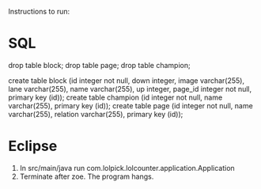 Instructions to run:


SQL
================
drop table block;
drop table page;
drop table champion;

create table block (id integer not null, down integer, image varchar(255), lane varchar(255), name varchar(255), up integer, page_id integer not null, primary key (id));
create table champion (id integer not null, name varchar(255), primary key (id));
create table page (id integer not null, name varchar(255), relation varchar(255), primary key (id));

Eclipse
===============
1.  In src/main/java run com.lolpick.lolcounter.application.Application
2.  Terminate after zoe.  The program hangs.